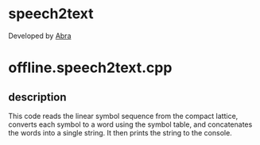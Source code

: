 # speech2text
Developed by [Abra](https://github.com/Aegeansword "Abra")
# offline.speech2text.cpp
## description
This code reads the linear symbol sequence from the compact lattice, converts each symbol to a word using the symbol table, and concatenates the words into a single string. It then prints the string to the console.
